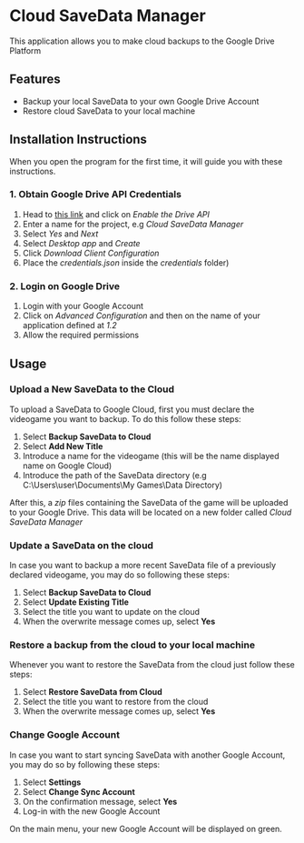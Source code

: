 # Cloud SaveData Manager

This application allows you to make cloud backups to the Google Drive Platform 

## Features
- Backup your local SaveData to your own Google Drive Account
- Restore cloud SaveData to your local machine

## Installation Instructions 
When you open the program for the first time, it will guide you with these instructions.
### 1. Obtain Google Drive API Credentials
1. Head to [this link](https://developers.google.com/drive/api/v3/quickstart/python) and click on *Enable the Drive API*
2. Enter a name for the project, e.g *Cloud SaveData Manager*
3. Select *Yes* and *Next*
4. Select *Desktop app* and *Create*
5. Click *Download Client Configuration*
6. Place the *credentials.json* inside the *credentials* folder)

### 2. Login on Google Drive
1. Login with your Google Account
2. Click on *Advanced Configuration* and then on the name of your application defined at *1.2*
3. Allow the required permissions


## Usage
### Upload a New SaveData to the Cloud
To upload a SaveData to Google Cloud, first you must declare the videogame you want to backup.
To do this follow these steps:

1. Select **Backup SaveData to Cloud**
2. Select **Add New Title**
3. Introduce a name for the videogame (this will be the name displayed name on Google Cloud)
4. Introduce the path of the SaveData directory (e.g C:\Users\user\Documents\My Games\Data Directory)

After this, a *zip* files containing the SaveData of the game will be uploaded to your Google Drive.
This data will be located on a new folder called *Cloud SaveData Manager*

### Update a SaveData on the cloud
In case you want to backup a more recent SaveData file of a previously declared videogame,
you may do so following these steps:

1. Select **Backup SaveData to Cloud**
2. Select **Update Existing Title**
3. Select the title you want to update on the cloud
4. When the overwrite message comes up, select **Yes**

### Restore a backup from the cloud to your local machine
Whenever you want to restore the SaveData from the cloud just follow these steps:

1. Select **Restore SaveData from Cloud**
2. Select the title you want to restore from the cloud
3. When the overwrite message comes up, select **Yes**


### Change Google Account
In case you want to start syncing SaveData with another Google Account,
you may do so by following these steps:

1. Select **Settings**
2. Select **Change Sync Account**
3. On the confirmation message, select **Yes**
4. Log-in with the new Google Account

On the main menu, your new Google Account will be displayed on green.
